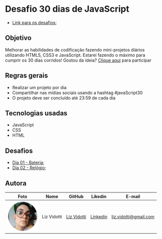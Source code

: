 # Desafio 30 dias de JavaScript

* [Link para os desafios](https://lizvidotti91.github.io/desafio-30-dias-js/); 

## Objetivo

Melhorar as habilidades de codificação fazendo mini-projetos diários utilizando HTML5, CSS3 e JavaScript. Estarei fazendo o máximo para cumprir os 30 dias corridos!
Gostou da ideia? [Clique aqui](https://github.com/wesbos/JavaScript30) para participar

## Regras gerais

*   Realizar um projeto por dia
*   Compartilhar nas mídias sociais usando a hashtag #javaScript30
*   O projeto deve ser concluído até 23:59 de cada dia

## Tecnologias usadas

*   JavaScript
*   CSS
*   HTML

## Desafios

* [Dia 01 - Bateria](https://github.com/lizvidotti91/desafio-30-dias-js/tree/main/Dia%201); 
* [Dia 02 - Relógio](https://github.com/lizvidotti91/desafio-30-dias-js/tree/main/Dia%202); 

## Autora

| Foto                                       | Nome        | GitHub                                         | Likedin                                                 | E-mail                |
| ------------------------------------------ | ----------- | ---------------------------------------------- | ------------------------------------------------------- | --------------------- |
| <img src="./img/perfil.png" width="100px"> | Liz Vidotti | [Liz Vidotti](https://github.com/lizvidotti91) | [Linkedin](https://www.linkedin.com/in/elisetevidotti/) | liz.vidotti@gmail.com |
